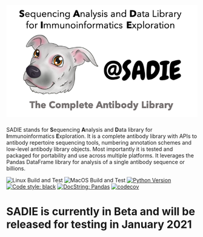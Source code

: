 # ![icon](images/Social3.png)
 
 SADIE stands for **S**equencing **A**nalysis and **D**ata library for **I**mmunoinformatics **E**xploration. It is a complete antibody library with APIs to antibody repertoire sequencing tools, numbering annotation schemes and low-level antibody library objects. Most importantly it is tested and packaged for portability and use across multiple platforms. It leverages the Pandas DataFrame library for analysis of a single antibody sequence or billions.


![Linux Build and Test](https://github.com/jwillis0720/sadie/workflows/Linux%20Build%20and%20Test/badge.svg)
![MacOS Build and Test](https://github.com/jwillis0720/sadie/workflows/MacOS%20Build%20and%20Test/badge.svg)
[![Python Version](https://img.shields.io/badge/Python-3.6%7C3.7%7C3.8-blue)](https://python.org)
[![Code style: black](https://img.shields.io/badge/code%20style-black-000000.svg)](https://github.com/psf/black)
[![DocString: Pandas](https://img.shields.io/badge/DocString-Pandas-blue)](https://pandas.pydata.org/pandas-docs/stable/development/contributing_docstring.html)
[![codecov](https://codecov.io/gh/jwillis0720/sadie/branch/master/graph/badge.svg?token=EH9QEX4ZMP)](https://codecov.io/gh/jwillis0720/sadie)


# SADIE is currently in Beta and will be released for testing in January 2021
